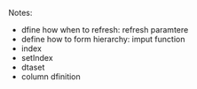 Notes:
* dfine how when to refresh: refresh paramtere
* define how to form hierarchy: imput function
* index
* setIndex
* dtaset
* column dfinition

